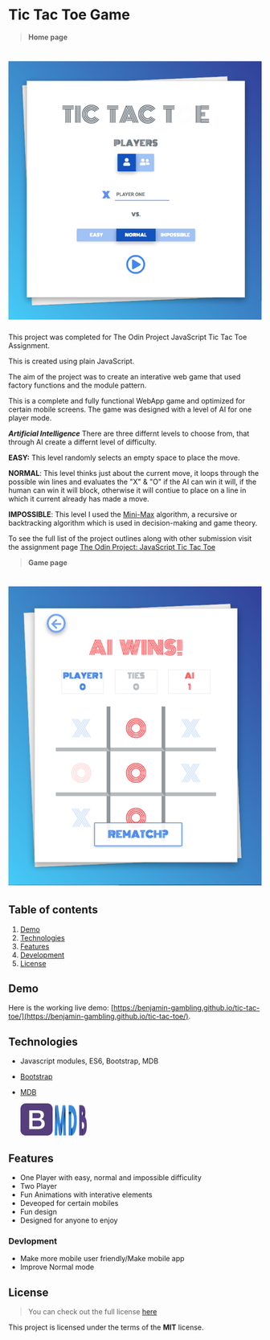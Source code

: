 
# Tic Tac Toe Game

> **Home page**
# ![Tic Tac Toe Game](readme_img/screenshot.png)

This project was completed for The Odin Project JavaScript Tic Tac Toe Assignment. 

This is created using plain JavaScript. 

The aim of the project was to create an interative web game that used factory functions and the module pattern. 

This is a complete and fully functional WebApp game and optimized for certain mobile screens. The game was designed with a level of AI for one player mode. 

**_Artificial Intelligence_**
There are three differnt levels to choose from, that through AI create a differnt level of difficulty. 

**EASY:** This level randomly selects an empty space to place the move.

**NORMAL**: This level thinks just about the current move, it loops through the possible win lines and evaluates the "X" & "O" if the AI can win it will, if the human can win it will block, otherwise it will contiue to place on a line in which it current already has made a move. 

**IMPOSSIBLE**: This level I used the [Mini-Max](https://www.javatpoint.com/mini-max-algorithm-in-ai) algorithm, a recursive or backtracking algorithm which is used in decision-making and game theory.

To see the full list of the project outlines along with other submission visit the assignment page [The Odin Project: JavaScript Tic Tac Toe](https://www.theodinproject.com/courses/javascript/lessons/tic-tac-toe-javascript?ref=lnav)


>**Game page**
# ![Tic Tac Toe Game](readme_img/screenshot2.png)

## Table of contents

1. [Demo](#demo)
2. [Technologies](#technologies)
3. [Features](#features)
4. [Development](#development)
5. [License](#license)

## Demo

Here is the working live demo:
[https://benjamin-gambling.github.io/tic-tac-toe/](https://benjamin-gambling.github.io/tic-tac-toe/).

## Technologies

- Javascript modules, ES6, Bootstrap, MDB
- [Bootstrap](https://getbootstrap.com/)
- [MDB](https://mdbootstrap.com/)

  <img width="64" height="64" src="readme_img/bootstrap.png">
  <img width="64" height="64" src="readme_img/mdb.png">

## Features
- One Player with easy, normal and impossible difficulity
- Two Player 
- Fun Animations with interative elements 
- Deveoped for certain mobiles 
- Fun design
- Designed for anyone to enjoy 

### Devlopment
- Make more mobile user friendly/Make mobile app
- Improve Normal mode 


## License

> You can check out the full license [here](LICENSE)

This project is licensed under the terms of the **MIT** license.